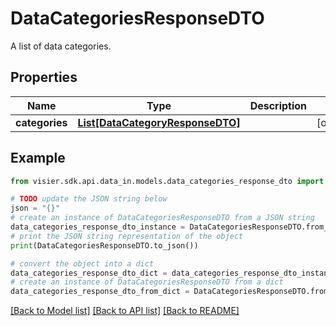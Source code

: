# DataCategoriesResponseDTO

A list of data categories.

## Properties

Name | Type | Description | Notes
------------ | ------------- | ------------- | -------------
**categories** | [**List[DataCategoryResponseDTO]**](DataCategoryResponseDTO.md) |  | [optional] 

## Example

```python
from visier.sdk.api.data_in.models.data_categories_response_dto import DataCategoriesResponseDTO

# TODO update the JSON string below
json = "{}"
# create an instance of DataCategoriesResponseDTO from a JSON string
data_categories_response_dto_instance = DataCategoriesResponseDTO.from_json(json)
# print the JSON string representation of the object
print(DataCategoriesResponseDTO.to_json())

# convert the object into a dict
data_categories_response_dto_dict = data_categories_response_dto_instance.to_dict()
# create an instance of DataCategoriesResponseDTO from a dict
data_categories_response_dto_from_dict = DataCategoriesResponseDTO.from_dict(data_categories_response_dto_dict)
```
[[Back to Model list]](../README.md#documentation-for-models) [[Back to API list]](../README.md#documentation-for-api-endpoints) [[Back to README]](../README.md)



